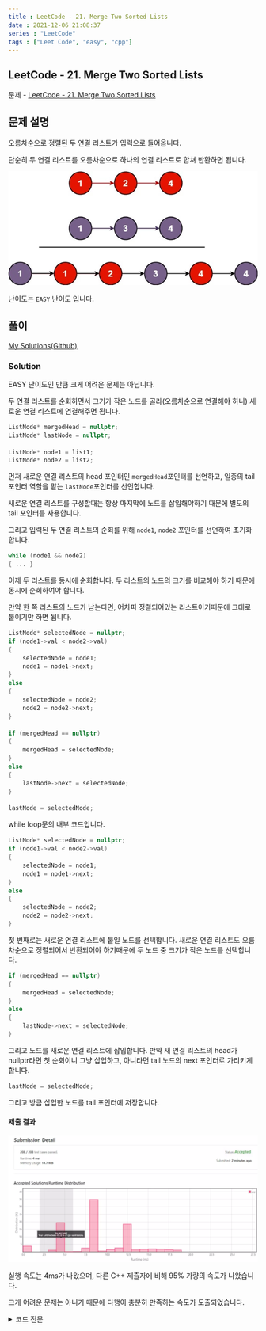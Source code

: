 ```yaml
---
title : LeetCode - 21. Merge Two Sorted Lists
date : 2021-12-06 21:08:37
series : "LeetCode"
tags : ["Leet Code", "easy", "cpp"]
---
```


## LeetCode - 21. Merge Two Sorted Lists
문제 - [LeetCode - 21. Merge Two Sorted Lists](https://github.com/LDobac/leetcode/tree/master/21.%20Merge%20Two%20Sorted%20Lists)

## 문제 설명
오름차순으로 정렬된 두 연결 리스트가 입력으로 들어옵니다.

단순히 두 연결 리스트를 오름차순으로 하나의 연결 리스트로 합쳐 반환하면 됩니다.

![example](./assets/images/leet_code/21/merge_ex1.webp)

난이도는 `EASY` 난이도 입니다.

## 풀이
[My Solutions(Github)](https://github.com/LDobac/leetcode/tree/master/14.%20Longest%20Common%20Prefix)

### Solution
EASY 난이도인 만큼 크게 어려운 문제는 아닙니다.

두 연결 리스트를 순회하면서 크기가 작은 노드를 골라(오름차순으로 연결해야 하니) 새로운 연결 리스트에 연결해주면 됩니다.

```cpp
ListNode* mergedHead = nullptr;
ListNode* lastNode = nullptr;

ListNode* node1 = list1;
ListNode* node2 = list2;
```

먼저 새로운 연결 리스트의 head 포인터인 `mergedHead`포인터를 선언하고, 일종의 tail 포인터 역할을 맡는 `lastNode`포인터를 선언합니다.

새로운 연결 리스트를 구성할때는 항상 마지막에 노드를 삽입해야하기 때문에 별도의 tail 포인터를 사용합니다.

그리고 입력된 두 연결 리스트의 순회를 위해 `node1`, `node2` 포인터를 선언하여 초기화합니다.

```cpp
while (node1 && node2)
{ ... }
```

이제 두 리스트를 동시에 순회합니다. 두 리스트의 노드의 크기를 비교해야 하기 때문에 동시에 순회하여야 합니다.

만약 한 쪽 리스트의 노드가 남는다면, 어차피 정렬되어있는 리스트이기때문에 그대로 붙이기만 하면 됩니다.

```cpp
ListNode* selectedNode = nullptr;
if (node1->val < node2->val)
{
    selectedNode = node1;
    node1 = node1->next;
}
else
{
    selectedNode = node2;
    node2 = node2->next;
}

if (mergedHead == nullptr)
{
    mergedHead = selectedNode;
}
else
{
    lastNode->next = selectedNode;
}

lastNode = selectedNode;
```

while loop문의 내부 코드입니다.

```cpp
ListNode* selectedNode = nullptr;
if (node1->val < node2->val)
{
    selectedNode = node1;
    node1 = node1->next;
}
else
{
    selectedNode = node2;
    node2 = node2->next;
}
```

첫 번째로는 새로운 연결 리스트에 붙일 노드를 선택합니다. 새로운 연결 리스트도 오름차순으로 정렬되어서 반환되어야 하기때문에 두 노드 중 크기가 작은 노드를 선택합니다.

```cpp
if (mergedHead == nullptr)
{
    mergedHead = selectedNode;
}
else
{
    lastNode->next = selectedNode;
}
```

그리고 노드를 새로운 연결 리스트에 삽입합니다. 만약 새 연결 리스트의 head가 nullptr라면 첫 순회이니 그냥 삽입하고, 아니라면 tail 노드의 next 포인터로 가리키게 합니다.

```cpp
lastNode = selectedNode;
```

그리고 방금 삽입한 노드를 tail 포인터에 저장합니다.

#### 제출 결과
![Solution 1 result](./assets/images/leet_code/21/result_01.webp)

실행 속도는 4ms가 나왔으며, 다른 C++ 제출자에 비해 95% 가량의 속도가 나왔습니다. 

크게 어려운 문제는 아니기 때문에 다행이 충분히 만족하는 속도가 도출되었습니다.

<details>
<summary>코드 전문</summary>

```cpp
class Solution {
public:
    ListNode* mergeTwoLists(ListNode* list1, ListNode* list2) {
        if (!list1 && !list2) return nullptr;
        
        ListNode* mergedHead = nullptr;
        ListNode* lastNode = nullptr;

        ListNode* node1 = list1;
        ListNode* node2 = list2;

        while (node1 && node2)
        {
            ListNode* selectedNode = nullptr;

            if (node1->val < node2->val)
            {
                selectedNode = node1;
                node1 = node1->next;
            }
            else
            {
                selectedNode = node2;
                node2 = node2->next;
            }

            if (mergedHead == nullptr)
            {
                mergedHead = selectedNode;
            }
            else
            {
                lastNode->next = selectedNode;
            }

            lastNode = selectedNode;
        }

        if (node1)
        {
            if (!mergedHead)
            {
                mergedHead = node1;
            }
            else
            {
                for (auto node = node1; node != nullptr; node = node->next)
                {
                    lastNode->next = node;
                    lastNode = node;
                }
            }
        }

        if (node2)
        {
            if (!mergedHead)
            {
                mergedHead = node2;
            }
            else
            {
                for (auto node = node2; node != nullptr; node = node->next)
                {
                    lastNode->next = node;
                    lastNode = node;
                }
            }
        }

        return mergedHead;   
    }
};
```

</details>
